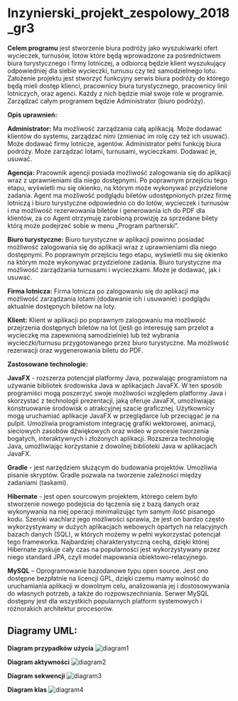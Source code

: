 # Inzynierski_projekt_zespolowy_2018_gr3

**Celem programu** jest stworzenie biura podróży jako wyszukiwarki ofert wycieczek, turnusów, lotów które będą wprowadzone za pośrednictwem biura turystycznego i firmy lotniczej, a odbiorcą będzie klient wyszukujący odpowiedniej dla siebie wycieczki, turnusu czy też samodzielnego lotu. Założenie projektu jest stworzyć funkcyjny serwis biura podróży do którego będą mieli dostęp klienci, pracownicy biura turystycznego, pracownicy linii lotniczych, oraz agenci. Każdy z nich będzie miał swoje role w programie. Zarządzać całym programem będzie Administrator (biuro podróży). 




**Opis uprawnień:**

**Administrator:**
Ma możliwość zarządzania całą aplikacją. Może dodawać klientów do systemu, zarządzać nimi (zmieniać im rolę czy też ich usuwać). Może dodawać firmy lotnicze, agentów. Administrator pełni funkcję biura podróży. Może zarządzać lotami, turnusami, wycieczkami. Dodawać je, usuwać. 

**Agencja:**
Pracownik agencji posiada możliwość zalogowania się do aplikacji wraz z uprawnieniami dla niego dostępnymi. Po poprawnym przejściu tego etapu, wyświetli mu się okienko, na którym może wykonywać przydzielone zadania. Agent ma możliwość podglądu biletów udostępnionych przez firmę lotniczą i biuro turystyczne odpowiednio co do lotów, wycieczek i turnusów i ma możliwość rezerwowania biletów i generowania ich do PDF dla klientów, za co Agent otrzymuję zarobioną prowizję za sprzedane bilety którą może podejrzeć sobie w menu „Program partnerski”. 


**Biuro turystyczne:**
Biuro turystyczne w aplikacji powinno posiadać możliwość zalogowania się do aplikacji wraz z uprawnieniami dla niego dostępnymi. Po poprawnym przejściu tego etapu, wyświetli mu się okienko na którym może wykonywać przydzielone zadania. Biuro turystyczne ma możliwość zarządzania turnusami i wycieczkami. Może je dodawać, jak i usuwać. 


**Firma lotnicza:** 
Firma lotnicza po zalogowaniu się do aplikacji ma możliwość zarządzania lotami (dodawanie ich i usuwanie) i podglądu aktualnie dostępnych biletów na loty.


**Klient:**
Klient w aplikacji po poprawnym zalogowaniu ma możliwość przejrzenia dostępnych biletów na lot (jeśli go interesuję sam przelot a wycieczkę ma zapewnioną samodzielnie) lub też wybrania wycieczki/turnusu przygotowanego przez biuro turystyczne. Ma możliwość rezerwacji oraz wygenerowania biletu do PDF.  


**Zastosowane technologie:**

**JavaFX** - rozszerza potencjał platformy Java, pozwalając programistom na używanie bibliotek środowiska Java w aplikacjach JavaFX. W ten sposób programiści mogą poszerzyć swoje możliwości względem platformy Java i skorzystać z technologii prezentacji, jaką oferuje JavaFX, umożliwiając konstruowanie środowisk o atrakcyjnej szacie graficznej. Użytkownicy mogą uruchamiać aplikacje JavaFX w przeglądarce lub przeciągać je na pulpit. Umożliwia programistom integrację grafiki wektorowej, animacji, sieciowych zasobów dźwiękowych oraz wideo w procesie tworzenia bogatych, interaktywnych i złożonych aplikacji. Rozszerza technologię Java, umożliwiając korzystanie z dowolnej biblioteki Java w aplikacjach JavaFX.


**Gradle** - jest narzędziem służącym do budowania projektów. Umożliwia pisanie skryptów. Gradle pozwala na tworzenie zależności między zadaniami (taskami).


**Hibernate** - jest open sourcowym projektem, którego celem było stworzenie nowego podejścia do łączenia się z bazą danych oraz wykonywania na niej operacji minimalizując tym samym ilość pisanego kodu. Szeroki wachlarz jego możliwości sprawia, że jest on bardzo często wykorzystywany w dużych aplikacjach webowych opartych na relacyjnych bazach danych (SQL), w których możemy w pełni wykorzystać potencjał tego frameworka. Najbardziej charakterystyczną cechą, dzięki której Hibernate zyskuje cały czas na popularności jest wykorzystywany przez niego standard JPA, czyli model mapowania obiektowo-relacyjnego.


**MySQL** – Oprogramowanie bazodanowe typu open source. Jest ono dostępne bezpłatnie na licencji GPL, dzięki czemu mamy wolność do uruchamiania aplikacji w dowolnym celu, analizowania jej i dostosowywania do własnych potrzeb, a także do rozpowszechniania. Serwer MySQL dostępny jest dla wszystkich popularnych platform systemowych i różnorakich architektur procesorów. 


## Diagramy UML: 


**Diagram przypadków użycia** ![diagram1](https://i.imgur.com/oNqJFPP.png)

**Diagram aktywności** ![diagram2](https://imgur.com/iOiEn95.png)

**Diagram sekwencji** ![diagram3](https://imgur.com/40jS2BW.png)

**Diagram klas** ![diagram4](https://i.imgur.com/bQ5STKv.png)
